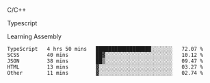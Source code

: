 <p>C/C++</p>
<p> Typescript</p>
<p>Learning Assembly</p>

<!--START_SECTION:waka-->

```text
TypeScript   4 hrs 50 mins   ██████████████████░░░░░░░   72.07 %
SCSS         40 mins         ██▓░░░░░░░░░░░░░░░░░░░░░░   10.12 %
JSON         38 mins         ██▒░░░░░░░░░░░░░░░░░░░░░░   09.47 %
HTML         13 mins         ▓░░░░░░░░░░░░░░░░░░░░░░░░   03.27 %
Other        11 mins         ▓░░░░░░░░░░░░░░░░░░░░░░░░   02.74 %
```

<!--END_SECTION:waka-->
